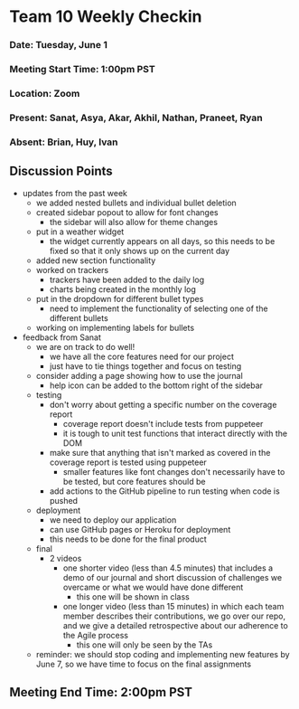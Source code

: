 # Team 10 Weekly Checkin
### Date: Tuesday, June 1
### Meeting Start Time: 1:00pm PST
### Location: Zoom
### Present: Sanat, Asya, Akar, Akhil, Nathan, Praneet, Ryan
### Absent: Brian, Huy, Ivan
## Discussion Points
- updates from the past week
  - we added nested bullets and individual bullet deletion
  - created sidebar popout to allow for font changes
    - the sidebar will also allow for theme changes
  - put in a weather widget
    - the widget currently appears on all days, so this needs to be fixed so that it only shows up on the current day
  - added new section functionality
  - worked on trackers
    - trackers have been added to the daily log
    - charts being created in the monthly log
  - put in the dropdown for different bullet types
    - need to implement the functionality of selecting one of the different bullets
  - working on implementing labels for bullets
- feedback from Sanat
  - we are on track to do well!
    - we have all the core features need for our project
    - just have to tie things together and focus on testing
  - consider adding a page showing how to use the journal
    - help icon can be added to the bottom right of the sidebar
  - testing
    - don't worry about getting a specific number on the coverage report
      - coverage report doesn't include tests from puppeteer
      - it is tough to unit test functions that interact directly with the DOM
    - make sure that anything that isn't marked as covered in the coverage report is tested using puppeteer
      - smaller features like font changes don't necessarily have to be tested, but core features should be
    - add actions to the GitHub pipeline to run testing when code is pushed
  - deployment
    - we need to deploy our application
    - can use GitHub pages or Heroku for deployment
    - this needs to be done for the final product
  - final
    - 2 videos
      - one shorter video (less than 4.5 minutes) that includes a demo of our journal and short discussion of challenges we overcame or what we would have done different
        - this one will be shown in class
      - one longer video (less than 15 minutes) in which each team member describes their contributions, we go over our repo, and we give a detailed retrospective about our adherence to the Agile process
        - this one will only be seen by the TAs
  - reminder: we should stop coding and implementing new features by June 7, so we have time to focus on the final assignments
## Meeting End Time: 2:00pm PST
